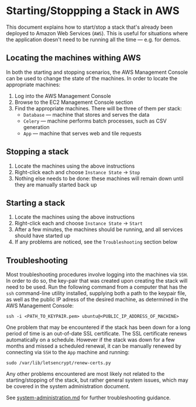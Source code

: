 # Starting/Stoppping a Stack in AWS

This document explains how to start/stop a stack that's already been deployed to Amazon Web Services (`AWS`). This is useful for situations where the application doesn't need to be running all the time &mdash; e.g. for demos.


## Locating the machines withing AWS

In both the starting and stopping scenarios, the AWS Management Console can be used to change the state of the machines. In order to locate the appropriate machines:

1. Log into the AWS Management Console
2. Browse to the EC2 Management Console section
3. Find the appropriate machines. There will be three of them per stack:
   * `Database` &mdash; machine that stores and serves the data
   * `Celery` &mdash; machine performs batch processes, such as CSV generation
   * `App` &mdash; machine that serves web and tile requests


## Stopping a stack

1. Locate the machines using the above instructions
2. Right-click each and choose `Instance State` -> `Stop`
3. Nothing else needs to be done: these machines will remain down until they are manually started back up


## Starting a stack

1. Locate the machines using the above instructions
2. Right-click each and choose `Instance State` -> `Start`
3. After a few minutes, the machines should be running, and all services should have started up
4. If any problems are noticed, see the `Troubleshooting` section below


## Troubleshooting

Most troubleshooting procedures involve logging into the machines via `SSH`. In order to do so, the key-pair that was created upon creating the stack will need to be used. Run the following command from a computer that has the `ssh` command-line utility installed, supplying both a path to the keypair file, as well as the public IP adress of the desired machine, as determined in the AWS Management Console:

```
ssh -i <PATH_TO_KEYPAIR.pem> ubuntu@<PUBLIC_IP_ADDRESS_OF_MACHINE>
```

One problem that may be encountered if the stack has been down for a long period of time is an out-of-date SSL certificate. The SSL certificate renews automatically on a schedule. However if the stack was down for a few months and missed a scheduled renewal, it can be manually renewed by connecting via `SSH` to the `App` machine and running:

```
sudo /var/lib/letsencrypt/renew-certs.py
```

Any other problems encountered are most likely not related to the starting/stopping of the stack, but rather general system issues, which may be covered in the system administration document.

See [system-administration.md](system-administration.md) for further troubleshooting guidance.
